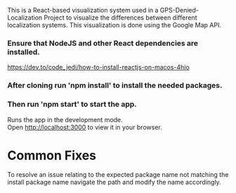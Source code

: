 This is a React-based visualization system used in a GPS-Denied-Localization Project to visualize the differences between different localization systems. This visualization is done using the Google Map API.

### Ensure that NodeJS and other React dependencies are installed.
https://dev.to/code_jedi/how-to-install-reactjs-on-macos-4hio

### After cloning run 'npm install' to install the needed packages.

### Then run 'npm start' to start the app.

Runs the app in the development mode.\
Open [http://localhost:3000](http://localhost:3000) to view it in your browser.

# Common Fixes

To resolve an issue relating to the expected package name not matching the install package name navigate the path and modify the name accordingly.

